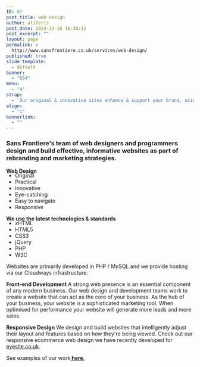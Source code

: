 ```yaml
---
ID: 67
post_title: web design
author: aliferis
post_date: 2014-12-16 16:30:12
post_excerpt: ""
layout: page
permalink: >
  http://www.sansfrontiere.co.uk/services/web-design/
published: true
slide_template:
  - default
banner:
  - "654"
menu:
  - "4"
strap:
  - 'Our original & innovative sites enhance & support your brand, using cutting edge technology.'
align:
  - "1"
bannerlink:
  - ""
---
```

<h3>Sans Frontiere's team of web designers and programmers design and build effective, informative websites as part of rebranding and marketing strategies.</h3>
<strong>Web Design</strong>
<ul style="margin-top: -5px;">
 	<li>Original</li>
 	<li>Practical</li>
 	<li>Innovative</li>
 	<li>Eye-catching</li>
 	<li>Easy to navigate</li>
 	<li>Responsive</li>
</ul>
<strong>We use the latest technologies &amp; standards
</strong>
<ul style="margin-top: -5px;">
 	<li>xHTML</li>
 	<li>HTML5</li>
 	<li>CSS3</li>
 	<li>jQuery</li>
 	<li>PHP</li>
 	<li>W3C</li>
</ul>
Websites are primarily developed in PHP / MySQL and we provide hosting via our Cloudways infrastructure.

<b>Front-end Development</b>
A strong web presence is an essential component of any modern business. Our web design and development teams work to create a website that can act as the core of your business. As the hub of your business, your website is a sophisticated marketing tool. When optimised for performance your website will generate more leads and more sales.

<strong>Responsive Design</strong>
We design and build websites that intelligently adjust their layout and features based on how they're being viewed. Check out our responsive ecommerce web design we have recently developed for <a title="Eyesite" href="http://www.eyesite.co.uk" target="_blank">eyesite.co.uk</a>.

See examples of our work<a title="Work" href="http://www.sansfrontiere.co.uk/work/"><strong> here</strong>.</a>